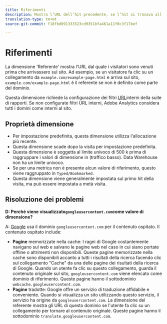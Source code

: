 ```yaml
---
title: Riferimenti
description: Mostra l’URL dell’hit precedente, se l’hit si trovava all’esterno del sito.
translation-type: tm+mt
source-git-commit: f18fbd091333523cd9351bfa461a11f0c3f17bef

---
```



# Riferimenti

La dimensione &#39;Referente&#39; mostra l&#39;URL dal quale i visitatori sono venuti prima che arrivassero sul sito. Ad esempio, se un visitatore fa clic su un collegamento da `example.com/example-page.html` e arriva sul sito, `example.com/example-page.html` è il referente se non è definito come parte del dominio.

Questa dimensione richiede la configurazione dei filtri [URL](/help/admin/admin/internal-url-filter-admin.md)interni della suite di rapporti. Se non configurate filtri URL interni, Adobe Analytics considera tutti i domini come interni al sito.

## Proprietà dimensione

* Per impostazione predefinita, questa dimensione utilizza l&#39;allocazione più recente.
* Questa dimensione scade dopo la visita per impostazione predefinita.
* Questa dimensione è soggetta al limite univoco di 500 k prima di raggruppare i valori di dimensione in (traffico basso). Data Warehouse non ha un limite univoco.
* Se per una metrica non è presente alcun valore di riferimento, questo viene raggruppato in `Typed/Bookmarked`.
* Questa dimensione viene generalmente impostata sul primo hit della visita, ma può essere impostata a metà visita.

## Risoluzione dei problemi

**D: Perché viene visualizzato`googleusercontent.com`come valore di dimensione?**

A: [Google](https://about.google/) usa il dominio `googleusercontent.com` per il contenuto ospitato. Il contenuto ospitato include:

* **Pagine** memorizzate nella cache: I ragni di Google costantemente navigano sul web e salvano le pagine web nel caso in cui siano portate offline o altrimenti non disponibili. Queste pagine memorizzate nella cache sono disponibili accanto a tutti i risultati della ricerca facendo clic sul collegamento &quot;Cache&quot; da una delle pagine dei risultati della ricerca di Google. Quando un utente fa clic su questo collegamento, guarda il contenuto originale sul sito, `googleusercontent.com` viene elencato come dominio di riferimento. Queste pagine hanno il sottodominio `webcache.googleusercontent.com`.
* **Pagine** tradotte: Google offre un servizio di traduzione affidabile e conveniente. Quando si visualizza un sito utilizzando questo servizio, il servizio ha origine da `googleusercontent.com`. La dimensione del referente mostra gli URL di questo dominio se l&#39;utente fa clic su un collegamento per tornare al contenuto originale. Queste pagine hanno il sottodominio `translate.googleusercontent.com`.
